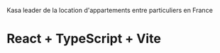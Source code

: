 Kasa  leader de la location d'appartements entre particuliers en France


# React + TypeScript + Vite



